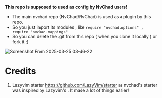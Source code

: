 **This repo is supposed to used as config by NvChad users!**

- The main nvchad repo (NvChad/NvChad) is used as a plugin by this repo.
- So you just import its modules , like `require "nvchad.options" , require "nvchad.mappings"`
- So you can delete the .git from this repo ( when you clone it locally ) or fork it :)

![Screenshot From 2025-03-25 03-46-22](https://github.com/user-attachments/assets/5f4807b0-274e-49d3-88ea-43c5db843a61)


# Credits

1) Lazyvim starter https://github.com/LazyVim/starter as nvchad's starter was inspired by Lazyvim's . It made a lot of things easier!
